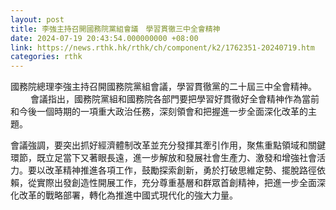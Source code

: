 ```yaml
---
layout: post
title: 李強主持召開國務院黨組會議　學習貫徹三中全會精神
date: 2024-07-19 20:43:54.000000000 +08:00
link: https://news.rthk.hk/rthk/ch/component/k2/1762351-20240719.htm
categories: rthk
---
```


國務院總理李強主持召開國務院黨組會議，學習貫徹黨的二十屆三中全會精神。
　　
會議指出，國務院黨組和國務院各部門要把學習好貫徹好全會精神作為當前和今後一個時期的一項重大政治任務，深刻領會和把握進一步全面深化改革的主題。

會議強調，要突出抓好經濟體制改革並充分發揮其牽引作用，聚焦重點領域和關鍵環節，既立足當下又著眼長遠，進一步解放和發展社會生產力、激發和增強社會活力。要以改革精神推進各項工作，鼓勵探索創新，勇於打破思維定勢、擺脫路徑依賴，從實際出發創造性開展工作，充分尊重基層和群眾首創精神，把進一步全面深化改革的戰略部署，轉化為推進中國式現代化的強大力量。
